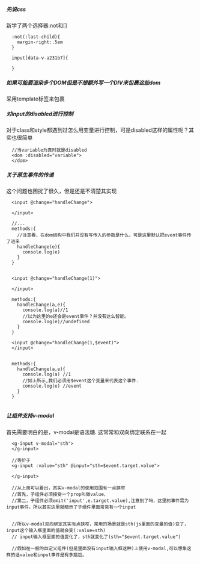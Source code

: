 ##### 先说css

新学了两个选择器:not和[]
```
  :not(:last-child){
    margin-right:.5em
  }

  input[data-v-a231b7]{
    
  }

```
##### 如果可能要渲染多个DOM但是不想额外写一个DIV来包裹这些dom

采用template标签来包裹


##### 对input的disabled进行控制


对于class和style都遇到过怎么用变量进行控制，可是disabled这样的属性呢？其实也很简单
```
  //当variable为真时就是disabled
  <dom :disabled="variable">
  </dom>

```

##### 关于原生事件的传递

这个问题也困扰了很久，但是还是不清楚其实现

```
  <input @change="handleChange">

  </input>

  //...
  methods:{
    //注意看，在dom结构中我们并没有写传入的参数是什么，可是这里默认把event事件传了进来
    handleChange(e){
      console.log(e)
    }
  }


  <input @change="handleChange(1)">

  </input>

  methods:{
    handleChange(a,e){
      console.log(a)//1
      //以为这里的e还会是event事件？并没有这么智能。
      console.log(e)//undefined
    }
  }

  <input @change="handleChange(1,$event)">
  </input>


  methods:{
    handleChange(a,e){
      console.log(a) //1
      //如上所示,我们必须用$event这个变量来代表这个事件.
      console.log(e) //event
    }
  }


```


##### 让组件支持v-modal

首先需要明白的是，v-modal是语法糖.
这常常和双向绑定联系在一起
```
  <g-input v-modal="sth">
  </g-input>

  //等价于
  <g-input :value="sth" @input="sth=$event.target.value">

  </g-input>

  //从上面可以看出，其实v-modal的使用范围有一点狭窄
  //首先，子组件必须接受一个prop叫做value，
  //第二，子组件必须emit('input',e.target.value),注意到了吗，这里的事件需为input事件，所以其实这里就暗示了子组件里面常常有一个input


  //所以v-modal双向绑定其实有点狭窄，常用的场景就是sth(js里面的变量的值)变了，input这个输入框里面的值就会变(:value=sth)
  // input输入框里面的值变化了，sth就变化了(sth="$event.target.value")

  //假如在一般的自定义组件(但是里面没有input输入框这种)上使用v-modal,可以想象这样的话value和input事件是有多尴尬。











```



